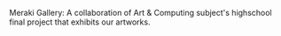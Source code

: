 Meraki Gallery: A collaboration of Art & Computing subject's highschool final project that exhibits our artworks.
